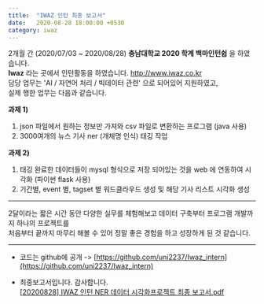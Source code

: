 ```yaml
---
title:  "IWAZ 인턴 최종 보고서"
date:   2020-08-28 18:00:00 +0530
category: iwaz   
---  
```

2개월 간 (2020/07/03 ~ 2020/08/28) **충남대학교 2020 학계 백마인턴쉽** 을 하였습니다.   
**Iwaz** 라는 곳에서 인턴활동을 하였습니다. http://www.iwaz.co.kr    
담당 업무는  'AI / 자연어 처리 / 빅데이터 관련' 으로 되어있어 지원하였고,   
실제 행한 업무는 다음과 같습니다. 

**과제 1)**  
1. json 파일에서 원하는 정보만 가져와 csv 파일로 변환하는 프로그램 (java 사용)  
2. 3000여개의 뉴스 기사 ner (개체명 인식) 태깅 작업  

**과제 2)**  
1. 태깅 완료한 데이터들이 mysql 형식으로 저장 되어있는 것을 web 에 연동하여 시각화 (파이썬 flask 사용)  
2. 기간별, event 별, tagset 별 워드클라우드 생성 및 해당 기사 리스트 시각화 생성  

---  

2달이라는 짧은 시간 동안 다양한 실무를 체험해보고 데이터 구축부터 프로그램 개발까지 하나의 프로젝트를  
처음부터 끝까지 마무리 해볼 수 있어 정말 좋은 경험을 하고 성장하게 된 것 같습니다.   

---  

- 코드는 github에 공개 -> [https://github.com/uni2237/Iwaz_intern](https://github.com/uni2237/Iwaz_intern)    

- 최종보고서입니다. 감사합니다.    
[[20200828] IWAZ 인턴 NER 데이터 시각화프로젝트 최종 보고서.pdf](https://github.com/uni2237/uni2237.github.io/files/5310532/20200828.IWAZ.NER.pdf)  
